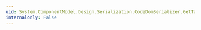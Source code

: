 ```yaml
---
uid: System.ComponentModel.Design.Serialization.CodeDomSerializer.GetTargetComponentName(System.CodeDom.CodeStatement,System.CodeDom.CodeExpression,System.Type)
internalonly: False
---
```

